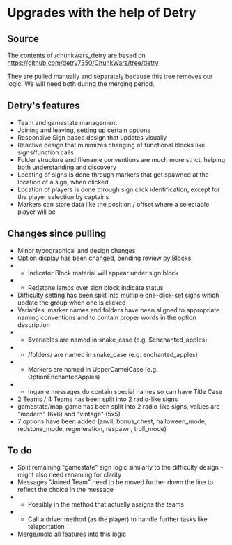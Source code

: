 # Upgrades with the help of Detry

## Source

The contents of /chunkwars_detry are based on https://github.com/detry7350/ChunkWars/tree/detry

They are pulled manually and separately because this tree removes our logic.
We will need both during the merging period.

## Detry's features

* Team and gamestate management
* Joining and leaving, setting up certain options
* Responsive Sign based design that updates visually
* Reactive design that minimizes changing of functional blocks like signs/function calls
* Folder structure and filename conventions are much more strict, helping both understanding and discovery
* Locating of signs is done through markers that get spawned at the location of a sign, when clicked
* Location of players is done through sign click identification, except for the player selection by captains
* Markers can store data like the position / offset where a selectable player will be

## Changes since pulling

* Minor typographical and design changes
* Option display has been changed, pending review by Blocks
* * Indicator Block material will appear under sign block
* * Redstone lamps over sign block indicate status
* Difficulty setting has been split into multiple one-click-set signs which update the group when one is clicked
* Variables, marker names and folders have been aligned to appropriate naming conventions and to contain proper words in the option description
* * $variables are named in snake_case (e.g. $enchanted_apples)
* * /folders/ are named in snake_case (e.g. enchanted_apples)
* * Markers are named in UpperCamelCase (e.g. OptionEnchantedApples)
* * Ingame messages do contain special names so can have Title Case
* 2 Teams / 4 Teams has been split into 2 radio-like signs
* gamestate/map_game has been split into 2 radio-like signs, values are "modern" (6x6) and "vintage" (5x5)
* 7 options have been added (anvil, bonus_chest, halloween_mode, redstone_mode, regeneration, respawn, troll_mode)

## To do

* Split remaining "gamestate" sign logic similarly to the difficulty design - might also need renaming for clarity
* Messages "Joined Team" need to be moved further down the line to reflect the choice in the message
* * Possibly in the method that actually assigns the teams
* * Call a driver method (as the player) to handle further tasks like teleportation
* Merge/mold all features into this logic